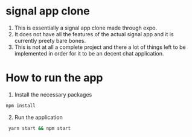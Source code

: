 # signal app clone
1. This is essentially a signal app clone made through expo.
2. It does not have all the features of the actual signal app and it is currently preety bare bones.
3. This is not at all a complete project and there a lot of things left to be implemented in order for it to be an decent chat application.

# How to run the app

1. Install the necessary packages
  ```sh
  npm install
  ```
2. Run the application
  ```sh
   yarn start && npm start
  ```
